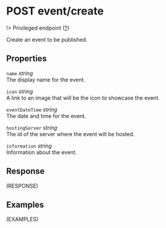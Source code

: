 # <span class="badge badge-light">POST</span> <span class="badge badge-light">event/create</span>

!> Privileged endpoint ([?](privileged.md))

Create an event to be published.

## Properties

`name` *string*  
The display name for the event.

`icon` *string*  
A link to an image that will be the icon to showcase the event.

`eventDateTime` *string*  
The date and time for the event.

`hostingServer` *string*  
The id of the server where the event will be hosted.

`information` *string*  
Information about the event.


## Response

(RESPONSE)

## Examples

(EXAMPLES)
